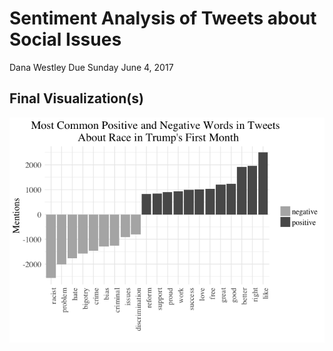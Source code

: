 Sentiment Analysis of Tweets about Social Issues
================
Dana Westley
Due Sunday June 4, 2017

Final Visualization(s)
----------------------

![](Westley_Final_Project_VersionTracking_files/figure-markdown_github/unnamed-chunk-1-1.png)
